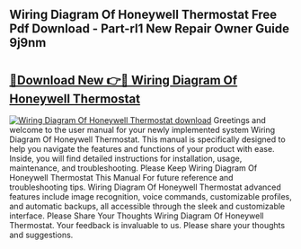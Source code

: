 ## Wiring Diagram Of Honeywell Thermostat Free Pdf Download - Part-rl1 New Repair Owner Guide 9j9nm

# <h2><a href="http://dfjl27.blite.top/?on=Wiring+Diagram+Of+Honeywell+Thermostat">🔗Download New 👉🔴 Wiring Diagram Of Honeywell Thermostat</a></h2>

[![Wiring Diagram Of Honeywell Thermostat download](https://i.imgur.com/lujVjoI.png)](http://dfjl27.blite.top/?on=Wiring+Diagram+Of+Honeywell+Thermostat)
Greetings and welcome to the user manual for your newly implemented system Wiring Diagram Of Honeywell Thermostat. This manual is specifically designed to help you navigate the features and functions of your product with ease. Inside, you will find detailed instructions for installation, usage, maintenance, and troubleshooting. Please Keep Wiring Diagram Of Honeywell Thermostat This Manual For future reference and troubleshooting tips. Wiring Diagram Of Honeywell Thermostat advanced features include image recognition, voice commands, customizable profiles, and automatic backups, all accessible through the sleek and customizable interface. Please Share Your Thoughts Wiring Diagram Of Honeywell Thermostat. Your feedback is invaluable to us. Please share your thoughts and suggestions.

